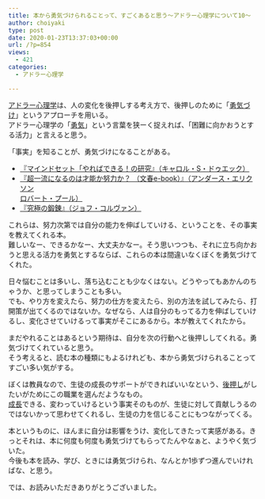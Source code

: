 ```yaml
---
title: 本から勇気づけられることって、すごくあると思う〜アドラー心理学について10〜
author: choiyaki
type: post
date: 2020-01-23T13:37:03+00:00
url: /?p=854
views:
  - 421
categories:
  - アドラー心理学

---
```

[アドラー心理学][1]は、人の変化を後押しする考え方で、後押しのために「[勇気づけ][2]」というアプローチを用いる。  
アドラー心理学の「[勇気][3]」という言葉を狭ーく捉えれば、「困難に向かおうとする活力」と言えると思う。

「事実」を知ることが、勇気づけになることがある。

  * [『マインドセット「やればできる！の研究』（キャロル・S・ドゥエック）][4]
  * [『超一流になるのは才能か努力か？ （文春e-book）』（アンダース・エリクソン  
    ロバート・プール）][5]
  * [『究極の鍛錬』（ジョフ・コルヴァン）][6]

これらは、努力次第では自分の能力を伸ばしていける、ということを、その事実を教えてくれる本。  
難しいなー、できるかなー、大丈夫かなー。そう思いつつも、それに立ち向かおうと思える活力を勇気とするならば、これらの本は間違いなくぼくを勇気づけてくれた。

日々悩むことは多いし、落ち込むことも少なくはない。どうやってもあかんのちゃうか、と思ってしまうことも多い。  
でも、やり方を変えたら、努力の仕方を変えたら、別の方法を試してみたら、打開策が出てくるのではないか。なぜなら、人は自分のもってる力を伸ばしていけるし、変化させていけるって事実がそこにあるから。本が教えてくれたから。

まだやれることはあるという期待は、自分を次の行動へと後押ししてくれる。勇気づけてくれていると思う。  
そう考えると、読む本の種類にもよるけれども、本から勇気づけられることってすごい多い気がする。

ぼくは教員なので、生徒の成長のサポートができればいいなという、[後押し][7]がしたいがためにこの職業を選んだようなもの。  
[成長][8]できる、変わっていけるという事実そのものが、生徒に対して貢献しうるのではないかって思わせてくれるし、生徒の力を信じることにもつながってくる。

本というものに、ほんまに自分は影響をうけ、変化してきたって実感がある。きっとそれは、本に何度も何度も勇気づけてもらってたんやなぁと、ようやく気づいた。  
今後も本を読み、学び、ときには勇気づけられ、なんとか1歩ずつ進んでいければな、と思う。

では、お読みいただきありがとうございました。

 [1]: https://scrapbox.io/choiyaki-hondana/%E3%82%A2%E3%83%89%E3%83%A9%E3%83%BC%E5%BF%83%E7%90%86%E5%AD%A6
 [2]: https://scrapbox.io/choiyaki-hondana/%E5%8B%87%E6%B0%97%E3%81%A5%E3%81%91
 [3]: https://scrapbox.io/choiyaki-hondana/%E5%8B%87%E6%B0%97
 [4]: https://scrapbox.io/choiyaki-hondana/%E3%80%8E%E3%83%9E%E3%82%A4%E3%83%B3%E3%83%89%E3%82%BB%E3%83%83%E3%83%88%E3%80%8C%E3%82%84%E3%82%8C%E3%81%B0%E3%81%A7%E3%81%8D%E3%82%8B%EF%BC%81%E3%81%AE%E7%A0%94%E7%A9%B6%E3%80%8F%EF%BC%88%E3%82%AD%E3%83%A3%E3%83%AD%E3%83%AB%E3%83%BBS%E3%83%BB%E3%83%89%E3%82%A5%E3%82%A8%E3%83%83%E3%82%AF%EF%BC%89
 [5]: https://scrapbox.io/choiyaki-hondana/%E3%80%8E%E8%B6%85%E4%B8%80%E6%B5%81%E3%81%AB%E3%81%AA%E3%82%8B%E3%81%AE%E3%81%AF%E6%89%8D%E8%83%BD%E3%81%8B%E5%8A%AA%E5%8A%9B%E3%81%8B%EF%BC%9F_%EF%BC%88%E6%96%87%E6%98%A5e-book%EF%BC%89%E3%80%8F%EF%BC%88%E3%82%A2%E3%83%B3%E3%83%80%E3%83%BC%E3%82%B9%E3%83%BB%E3%82%A8%E3%83%AA%E3%82%AF%E3%82%BD%E3%83%B3_%E3%83%AD%E3%83%90%E3%83%BC%E3%83%88%E3%83%BB%E3%83%97%E3%83%BC%E3%83%AB%EF%BC%89
 [6]: https://scrapbox.io/choiyaki-hondana/%E3%80%8E%E7%A9%B6%E6%A5%B5%E3%81%AE%E9%8D%9B%E9%8C%AC%E3%80%8F%EF%BC%88%E3%82%B8%E3%83%A7%E3%83%95%E3%83%BB%E3%82%B3%E3%83%AB%E3%83%B4%E3%82%A1%E3%83%B3%EF%BC%89
 [7]: https://scrapbox.io/choiyaki-hondana/%E5%BE%8C%E6%8A%BC%E3%81%97
 [8]: https://scrapbox.io/choiyaki-hondana/%E6%88%90%E9%95%B7